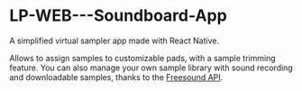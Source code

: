 # LP-WEB---Soundboard-App

A simplified virtual sampler app made with React Native.

Allows to assign samples to customizable pads, with a sample trimming feature. You can also manage your own sample library with sound recording and downloadable samples, thanks to the [Freesound API](https://freesound.org/docs/api/).
